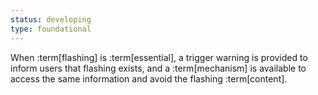 ```yaml
---
status: developing
type: foundational
---
```


When :term[flashing] is :term[essential], a trigger warning is provided to inform users that flashing exists, and a :term[mechanism] is available to access the same information and avoid the flashing :term[content].
